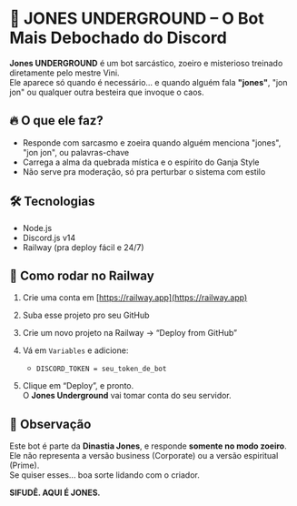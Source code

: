 # 🤖 JONES UNDERGROUND – O Bot Mais Debochado do Discord

**Jones UNDERGROUND** é um bot sarcástico, zoeiro e misterioso treinado diretamente pelo mestre Vini.  
Ele aparece só quando é necessário… e quando alguém fala **"jones"**, "jon jon" ou qualquer outra besteira que invoque o caos.

## 🔥 O que ele faz?

- Responde com sarcasmo e zoeira quando alguém menciona "jones", "jon jon", ou palavras-chave
- Carrega a alma da quebrada mística e o espírito do Ganja Style
- Não serve pra moderação, só pra perturbar o sistema com estilo

## 🛠️ Tecnologias

- Node.js
- Discord.js v14
- Railway (pra deploy fácil e 24/7)

## 🚀 Como rodar no Railway

1. Crie uma conta em [https://railway.app](https://railway.app)
2. Suba esse projeto pro seu GitHub
3. Crie um novo projeto na Railway → “Deploy from GitHub”
4. Vá em `Variables` e adicione:
   - `DISCORD_TOKEN = seu_token_de_bot`

5. Clique em “Deploy”, e pronto.  
   O **Jones Underground** vai tomar conta do seu servidor.

## 🤫 Observação

Este bot é parte da **Dinastia Jones**, e responde **somente no modo zoeiro**.  
Ele não representa a versão business (Corporate) ou a versão espiritual (Prime).  
Se quiser esses... boa sorte lidando com o criador.

**SIFUDÊ. AQUI É JONES.**
